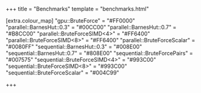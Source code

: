+++
title = "Benchmarks"
template = "benchmarks.html"

[extra.colour_map]
"gpu::BruteForce" = "#FF0000"
"parallel::BarnesHut::0.3" = "#00CC00"
"parallel::BarnesHut::0.7" = "#B8CC00"
"parallel::BruteForceSIMD<4>" = "#FF6400"
"parallel::BruteForceSIMD<8>" = "#FF6400"
"parallel::BruteForceScalar" = "#0080FF"
"sequential::BarnesHut::0.3" = "#008E00"
"sequential::BarnesHut::0.7" = "#808E00"
"sequential::BruteForcePairs" = "#007575"
"sequential::BruteForceSIMD<4>" = "#993C00"
"sequential::BruteForceSIMD<8>" = "#993C00"
"sequential::BruteForceScalar" = "#004C99"

+++
